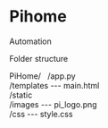 # Pihome
Automation

Folder structure 

PiHome/ 
&nbsp;&nbsp;/app.py <br/>
       /templates --- main.html <br/>
       /static <br/>
                /images --- pi_logo.png <br/>
                /css ---    style.css  <br/>

